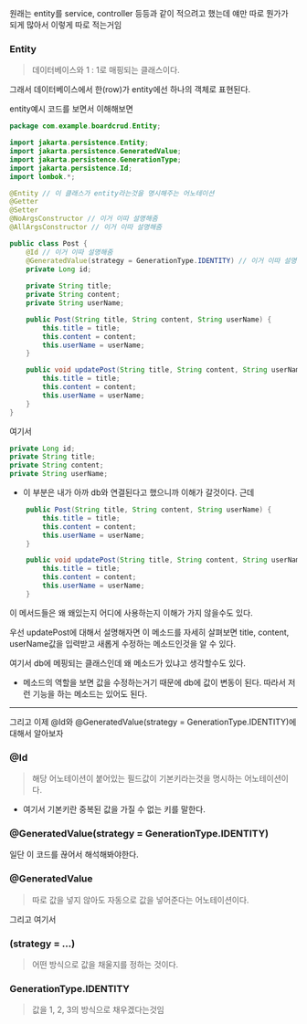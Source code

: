 원래는 entity를 service, controller 등등과 같이 적으려고 했는데 얘만 따로 뭔가가 되게 많아서 이렇게 따로 적는거임

### Entity

> 데이터베이스와 1 : 1로 매핑되는 클래스이다.

그래서 데이터베이스에서 한(row)가 entity에선 하나의 객체로 표현된다.

entity예시 코드를 보면서 이해해보면

```java
package com.example.boardcrud.Entity;

import jakarta.persistence.Entity;
import jakarta.persistence.GeneratedValue;
import jakarta.persistence.GenerationType;
import jakarta.persistence.Id;
import lombok.*;

@Entity // 이 클래스가 entity라는것을 명시해주는 어노테이션
@Getter
@Setter
@NoArgsConstructor // 이거 이따 설명해줌
@AllArgsConstructor // 이거 이따 설명해줌

public class Post {
    @Id // 이거 이따 설명해줌
    @GeneratedValue(strategy = GenerationType.IDENTITY) // 이거 이따 설명해줌
    private Long id;
    
    private String title;
    private String content;
    private String userName;

    public Post(String title, String content, String userName) {
        this.title = title;
        this.content = content;
        this.userName = userName;
    }

    public void updatePost(String title, String content, String userName) {
        this.title = title;
        this.content = content;
        this.userName = userName;
    }
}
```

여기서

```java
private Long id;
private String title;
private String content;
private String userName;
```

- 이 부분은 내가 아까 db와 연결된다고 했으니까 이해가 갈것이다. 근데

```java
    public Post(String title, String content, String userName) {
        this.title = title;
        this.content = content;
        this.userName = userName;
    }

    public void updatePost(String title, String content, String userName) {
        this.title = title;
        this.content = content;
        this.userName = userName;
    }
```

이 메서드들은 왜 왜있는지 어디에 사용하는지 이해가 가지 않을수도 있다.

우선 updatePost에 대해서 설명해자면 이 메소드를 자세히 살펴보면 title, content, userName값을 입력받고 새롭게 수정하는 메소드인것을 알 수 있다.

여기서 db에 메핑되는 클래스인데 왜 메소드가 있냐고 생각할수도 있다.

- 메소드의 역할을 보면 값을 수정하는거기 때문에 db에 값이 변동이 된다. 따라서 저런 기능을 하는 메소드는 있어도 된다.

---

그리고 이제 @Id와 @GeneratedValue(strategy = GenerationType.IDENTITY)에 대해서 알아보자

### @Id

> 해당 어노테이션이 붙어있는 필드값이 기본키라는것을 명시하는 어노테이션이다.

- 여기서 기본키란 중복된 값을 가질 수 없는 키를 말한다.

### @GeneratedValue(strategy = GenerationType.IDENTITY)

일단 이 코드를 끊어서 해석해봐야한다.

### @GeneratedValue

> 따로 값을 넣지 않아도 자동으로 값을 넣어준다는 어노테이션이다.

그리고 여기서

### (strategy = …)

> 어떤 방식으로 값을 채울지를 정하는 것이다.

### GenerationType.IDENTITY

> 값을 1, 2, 3의 방식으로 채우겠다는것임